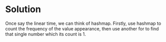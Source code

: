 # Solution
Once say the linear time, we can think of hashmap. Firstly, use hashmap to count the frequency of the value appearance, then use another for to find that single number which its count is 1.

